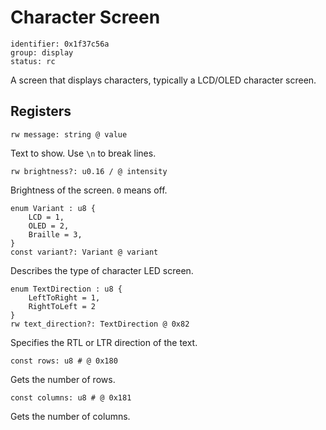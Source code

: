 # Character Screen

    identifier: 0x1f37c56a
    group: display
    status: rc

A screen that displays characters, typically a LCD/OLED character screen.

## Registers

    rw message: string @ value

Text to show. Use `\n` to break lines.

    rw brightness?: u0.16 / @ intensity

Brightness of the screen. `0` means off.

    enum Variant : u8 {
        LCD = 1,
        OLED = 2,
        Braille = 3,
    }
    const variant?: Variant @ variant

Describes the type of character LED screen.

    enum TextDirection : u8 {
        LeftToRight = 1,
        RightToLeft = 2
    }
    rw text_direction?: TextDirection @ 0x82

Specifies the RTL or LTR direction of the text.

    const rows: u8 # @ 0x180

Gets the number of rows.

    const columns: u8 # @ 0x181

Gets the number of columns.

